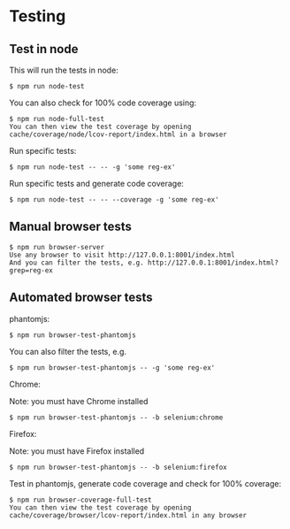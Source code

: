 # Testing

## Test in node

This will run the tests in node:

    $ npm run node-test

You can also check for 100% code coverage using:

    $ npm run node-full-test
    You can then view the test coverage by opening cache/coverage/node/lcov-report/index.html in a browser

Run specific tests:

    $ npm run node-test -- -- -g 'some reg-ex'

Run specific tests and generate code coverage:

    $ npm run node-test -- -- --coverage -g 'some reg-ex'


## Manual browser tests

    $ npm run browser-server
    Use any browser to visit http://127.0.0.1:8001/index.html
    And you can filter the tests, e.g. http://127.0.0.1:8001/index.html?grep=reg-ex


## Automated browser tests

phantomjs:

    $ npm run browser-test-phantomjs

You can also filter the tests, e.g.

    $ npm run browser-test-phantomjs -- -g 'some reg-ex'

Chrome:

Note: you must have Chrome installed

    $ npm run browser-test-phantomjs -- -b selenium:chrome

Firefox:

Note: you must have Firefox installed

    $ npm run browser-test-phantomjs -- -b selenium:firefox

Test in phantomjs, generate code coverage and check for 100% coverage:

    $ npm run browser-coverage-full-test
    You can then view the test coverage by opening cache/coverage/browser/lcov-report/index.html in any browser
